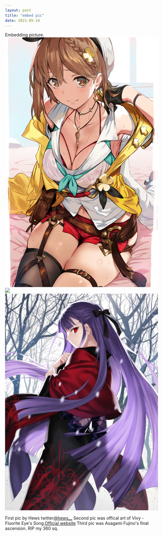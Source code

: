 ```yaml
---
layout: post
title: "embed pic"
date: 2021-05-24
---
```

Embedding picture.<br>
<a href="#img1"><img src="/images/86921342_p0.png"></a>
<a href="#" class="lightbox" id="img1"><span style="background-image: url('/images/86921342_p0.png')"></span></a><br>
<a href="#img2"><img src="https://vivy-portal.com/assets/img/top/main/kv3_pc.jpg"></a>
<a href="#_" class="lightbox" id="img2"><span style="background-image: url('https://vivy-portal.com/assets/img/top/main/kv3_pc.jpg')"></span></a>
<a href="#img3"><img src="/images/Asagami Fujino_4.png"></a>
<a href="#_" class="lightbox" id="img3"><span style="background-image: url('/images/Asagami Fujino_4.png')"></span></a>
<!-- The "picture.jpg" file is located in the images folder at the root of the current web; whereas <br> is enter or line break in html
 the href="#/#_" used depend if u want closing lightbox and back to top or not if yes use the earlier1--> 
<div class="body2">
First pic by Hews twitter<a href="https://twitter.com/hews__">@hews__</a>
Second pic was offical art of Vivy -Fluorite Eye's Song.<a href="https://vivy-portal.com/">Official website</a>
Third pic was Asagami Fujino's final ascension. RIP my 360 sq.
</div>
